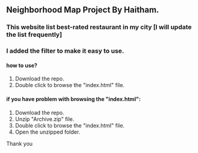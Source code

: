 ## Neighborhood Map Project By Haitham.


### This website list best-rated restaurant in my city [I will update the list frequently]


### I added the filter to make it easy to use.


#### how to use?

1) Download the repo.
2) Double click to browse the "index.html" file.

#### if you have problem with browsing the "index.html":
1) Download the repo.
2) Unzip "Archive.zip" file.
3) Double click to browse the "index.html" file.
4) Open the unzipped folder.


Thank you